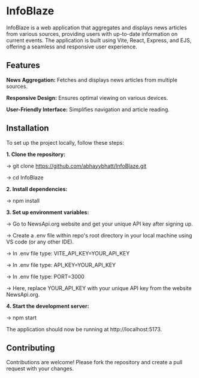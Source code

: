 # InfoBlaze
InfoBlaze is a web application that aggregates and displays news articles from various sources, providing users with up-to-date information on current events. The application is built using Vite, React, Express, and EJS, offering a seamless and responsive user experience.

## Features
**News Aggregation:** Fetches and displays news articles from multiple sources.

**Responsive Design:** Ensures optimal viewing on various devices.

**User-Friendly Interface:** Simplifies navigation and article reading.

## Installation
To set up the project locally, follow these steps:

**1. Clone the repository:**

-> git clone https://github.com/abhayybhatt/InfoBlaze.git

-> cd InfoBlaze

**2. Install dependencies:**

-> npm install

**3. Set up environment variables:**

-> Go to NewsApi.org website and get your unique API key after signing up.

-> Create a .env file within repo's root directory in your local machine using VS code (or any other IDE).

-> In .env file type: VITE_API_KEY=YOUR_API_KEY 

-> In .env file type: API_KEY=YOUR_API_KEY 

-> In .env file type: PORT=3000


-> Here, replace YOUR_API_KEY with your unique API key from the website NewsApi.org.

**4. Start the development server:**

-> npm start

The application should now be running at http://localhost:5173.

## Contributing
Contributions are welcome! Please fork the repository and create a pull request with your changes.
